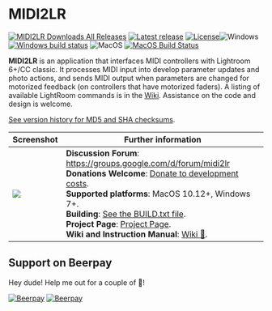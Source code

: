 # MIDI2LR

[![MIDI2LR Downloads All Releases](https://img.shields.io/github/downloads/rsjaffe/MIDI2LR/total.svg?maxAge=86400)](https://rsjaffe.github.io/MIDI2LR/) [![Latest release](https://img.shields.io/github/release/rsjaffe/MIDI2LR.svg)](https://github.com/rsjaffe/MIDI2LR/releases) [![License](https://img.shields.io/github/license/rsjaffe/MIDI2LR.svg?longCache=true)](https://github.com/rsjaffe/MIDI2LR/blob/master/LICENSE.txt)![Windows](https://img.shields.io/badge/Windows--yellow.svg?longCache=true) [![Windows build status](https://ci.appveyor.com/api/projects/status/g8hjm46xl66313pq/branch/master?svg=true)](https://ci.appveyor.com/project/rsjaffe/midi2lr-4ky86/branch/master) ![MacOS](https://img.shields.io/badge/MacOS--yellow.svg?longCache=true) [![MacOS Build Status](https://travis-ci.org/rsjaffe/MIDI2LR.svg?branch=master)](https://travis-ci.org/rsjaffe/MIDI2LR)

**MIDI2LR** is an application that interfaces MIDI controllers with Lightroom 6+/CC classic. It processes MIDI input into develop parameter updates and photo actions, and sends MIDI output when parameters are changed for motorized feedback (on controllers that have motorized faders). A listing of available LightRoom commands is in the [Wiki](https://github.com/rsjaffe/MIDI2LR/wiki). Assistance on the code and design is welcome.

[See version history for MD5 and SHA checksums](https://github.com/rsjaffe/MIDI2LR/wiki/Version-History).


| Screenshot | Further information |
| -----------| -------------------- |
| <img src="http://rsjaffe.github.io/MIDI2LR/images/app.png" /> | **Discussion Forum**: https://groups.google.com/d/forum/midi2lr <br /> **Donations Welcome**: [Donate to development costs](https://www.paypal.com/cgi-bin/webscr?cmd=_s-xclick&hosted_button_id=YWHT4JMA42RXN). <br />**Supported platforms**: MacOS 10.12+, Windows 7+. <br />**Building**: [See the BUILD.txt file](https://github.com/rsjaffe/MIDI2LR/blob/master/BUILD.txt). <br />**Project Page**: [Project Page](http://rsjaffe.github.io/MIDI2LR). <br />**Wiki and Instruction Manual**: [Wiki :book:](https://github.com/rsjaffe/MIDI2LR/wiki). |


## Support on Beerpay
Hey dude! Help me out for a couple of :beers:!

[![Beerpay](https://beerpay.io/rsjaffe/MIDI2LR/badge.svg?style=beer-square)](https://beerpay.io/rsjaffe/MIDI2LR)  [![Beerpay](https://beerpay.io/rsjaffe/MIDI2LR/make-wish.svg?style=flat-square)](https://beerpay.io/rsjaffe/MIDI2LR?focus=wish)